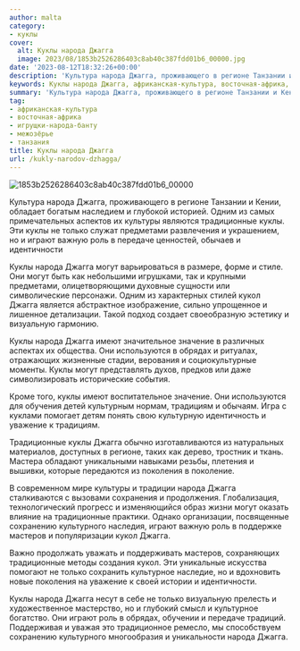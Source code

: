 ```yaml
---
author: malta
category:
- куклы
cover:
  alt: Куклы народа Джагга
  image: 2023/08/1853b2526286403c8ab40c387fdd01b6_00000.jpg
date: '2023-08-12T18:32:26+00:00'
description: 'Культура народа Джагга, проживающего в регионе Танзании и Кении, обладает богатым наследием и глубокой историей. Одним из самых примечательных аспектов их...'
keywords: Куклы народа Джагга, африканская-культура, восточная-африка, игрущки-народа-банту, межозрье, танзания, джагга, куклы, народа, традиционные, могут, только, играют, роль, кукол, регионе, одним, культуры, предметами, важную, передаче
summary: 'Культура народа Джагга, проживающего в регионе Танзании и Кении, обладает богатым наследием и глубокой историей. Одним из самых примечательных аспектов их...'
tag:
- африканская-культура
- восточная-африка
- игрущки-народа-банту
- межозёрье
- танзания
title: Куклы народа Джагга
url: /kukly-narodov-dzhagga/
---
```


![1853b2526286403c8ab40c387fdd01b6_00000](https://www.adora.ru2023/08/1853b2526286403c8ab40c387fdd01b6_00000.jpg)

Культура народа Джагга, проживающего в регионе Танзании и Кении, обладает богатым наследием и глубокой историей. Одним из самых примечательных аспектов их культуры являются традиционные куклы. Эти куклы не только служат предметами развлечения и украшением, но и играют важную роль в передаче ценностей, обычаев и идентичности

Куклы народа Джагга могут варьироваться в размере, форме и стиле. Они могут быть как небольшими игрушками, так и крупными предметами, олицетворяющими духовные сущности или символические персонажи. Одним из характерных стилей кукол Джагга является абстрактное изображение, сильно упрощенное и лишенное детализации. Такой подход создает своеобразную эстетику и визуальную гармонию.

Куклы народа Джагга имеют значительное значение в различных аспектах их общества. Они используются в обрядах и ритуалах, отражающих жизненные стадии, верования и социокультурные моменты. Куклы могут представлять духов, предков или даже символизировать исторические события.

Кроме того, куклы имеют воспитательное значение. Они используются для обучения детей культурным нормам, традициям и обычаям. Игра с куклами помогает детям понять свою культурную идентичность и уважение к традициям.

Традиционные куклы Джагга обычно изготавливаются из натуральных материалов, доступных в регионе, таких как дерево, тростник и ткань. Мастера обладают уникальными навыками резьбы, плетения и вышивки, которые передаются из поколения в поколение.

В современном мире культуры и традиции народа Джагга сталкиваются с вызовами сохранения и продолжения. Глобализация, технологический прогресс и изменяющийся образ жизни могут оказать влияние на традиционные практики. Однако организации, посвященные сохранению культурного наследия, играют важную роль в поддержке мастеров и популяризации кукол Джагга.

Важно продолжать уважать и поддерживать мастеров, сохраняющих традиционные методы создания кукол. Эти уникальные искусства помогают не только сохранить культурное наследие, но и вдохновить новые поколения на уважение к своей истории и идентичности.

Куклы народа Джагга несут в себе не только визуальную прелесть и художественное мастерство, но и глубокий смысл и культурное богатство. Они играют роль в обрядах, обучении и передаче традиций. Поддерживая и уважая это традиционное ремесло, мы способствуем сохранению культурного многообразия и уникальности народа Джагга.